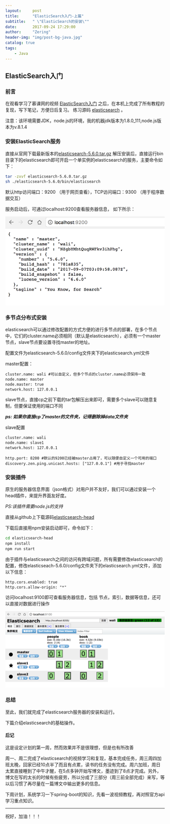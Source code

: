 ```yaml
---
layout:     post
title:      "ElasticSearch入门-上篇"
subtitle:   " \"ElasticSearch的安装\""
date:       2017-09-24 17:29:00
author:     "Zering"
header-img: "img/post-bg-java.jpg"
catalog: true
tags:
    - Java
---
```


## ElasticSearch入门

### 前言

在观看学习了慕课网的视频 [ElasticSearch入门](http://www.imooc.com/learn/889) 之后，在本机上完成了所有教程的复现，写下笔记，方便日后复习。 练习源码 [elasticsearch](https://github.com/Zering/elasticsearch) 。

注意：该环境需要JDK，node.js的环境，我的机器jdk版本为1.8.0_111,node.js版本为v.8.1.4

### 安装ElasticSearch服务

直接从官网下载最新版本的[elasticsearch-5.6.0.tar.gz](https://www.elastic.co/products/elasticsearch) 解压安装后，直接运行bin目录下的elasticsearch即可开启一个单实例的elasticsearch的服务，主要命令如下：

```sh
tar -zxvf elasticsearch-5.6.0.tar.gz
sh ./elasticsearch-5.6.0/bin/elasticsearch
```

默认http访问端口：9200 （用于网页查看），TCP访问端口：9300 （用于程序数据交互）

服务启动后，可通过localhost:9200查看服务器信息， 如下所示：

![](/img/blog/elasticsearch/elasticsearch-origin.png)

### 多节点分布式安装

elasticsearch可以通过修改配置的方式方便的进行多节点的部署，在多个节点中，它们的cluster.name必须相同（默认是elasticsearch），必须有一个master节点，slave节点要设置寻找master的地址。

配置文件为elasticsearch-5.6.0/config文件夹下的elasticsearch.yml文件

master配置：

```shell
cluster.name: wali #可以自定义，但多个节点的cluster.name必须保持一致
node.name: master
node.master: true
network.host: 127.0.0.1
```

slave节点，直接cp之前下载的tar包解压出来即可，需要多个slave可以随意复制，但要保证使用的端口不同

***ps: 如果你直接cp了master的文件夹，记得删除掉data文件夹***

slave配置

```shell
cluster.name: wali
node.name: slave1
network.host: 127.0.0.1

http.port: 8200 #默认的9200已经被master占用了，可以随便自定义一个可用的端口
discovery.zen.ping.unicast.hosts: ["127.0.0.1"] #用于寻找master
```

### 安装插件

原生的服务器信息界面（json格式）对用户并不友好，我们可以通过安装一个head插件，来提升界面友好度。

*PS:该插件需要node.js的支持*

直接从github上下载源码[elasticsearch-head](https://github.com/mobz/elasticsearch-head) 

下载后直接用npm安装启动即可，命令如下：

```sh
cd elasticsearch-head
npm install
npm run start
```

由于插件与elasticsearch之间的访问有跨域问题，所有需要修改elasticsearch的配置，修改elasticseach-5.6.0/config文件夹下的elasticsearch.yml文件，添加以下信息：

```shell
http.cors.enabled: true
http.cors.allow-origin: "*"
```

访问localhost:9100即可查看服务器信息，包括 节点，索引，数据等信息，还可以直接对数据进行操作

![](/img/blog/elasticsearch/elasticsearch-head.png)

### 总结

至此，我们就完成了elasticsearch服务器的安装和运行。

下篇介绍elasticsearch的基础操作。



#### 后记

这是设定计划的第一周，然而效果并不是很理想，但是也有所改善

周一、周二完成了elasticsearch的视频学习和复现，基本完成任务，周三周四加班太晚，回家已经10点半了而且有点累，读书的任务没有完成。周六加班，周日太累直接睡到了中午才醒，在5点多钟开始写博文，墨迹到了8点才完成。另外，博文在写的太长的时候有些疲劳，所以分成了三部分（周三前全部完成）来写，等以后习惯了再尽量在一篇博文中输出更多的信息。

下周计划，系统学习一下spring-boot的知识，先看一波视频教程，再对照官方api学习重点知识。



---

祝好，加油！！！